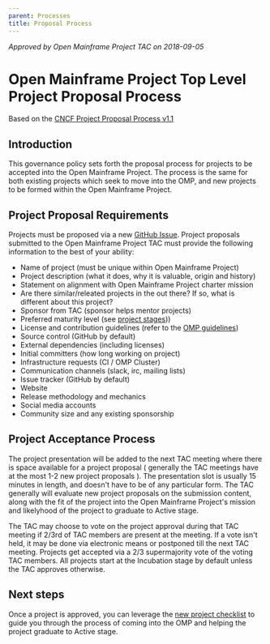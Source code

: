 ```yaml
---
parent: Processes
title: Proposal Process
---
```

*Approved by Open Mainframe Project TAC on 2018-09-05*

# Open Mainframe Project Top Level Project Proposal Process

Based on the [CNCF Project Proposal Process v1.1](https://github.com/CNCF/toc/blob/40abe6f81c2b46842a87d6c47cf4190f0d8c1856/process/project_proposals.adoc)

## Introduction

This governance policy sets forth the proposal process for projects to be accepted into the Open Mainframe Project. The process is the same for both existing projects which seek to move into the OMP, and new projects to be formed within the Open Mainframe Project.

## Project Proposal Requirements

Projects must be proposed via a new [GitHub Issue](https://github.com/openmainframeproject/tac/issues/new?assignees=&labels=bug&template=new-project-proposal.md&title=). Project proposals submitted to the Open Mainframe Project TAC must provide the following information to the best of your ability:

* Name of project (must be unique within Open Mainframe Project)
* Project description (what it does, why it is valuable, origin and history)
* Statement on alignment with Open Mainframe Project charter mission
* Are there similar/releated projects in the out there? If so, what is different about this project?
* Sponsor from TAC (sponsor helps mentor projects)
* Preferred maturity level (see [project stages](project_stages.md)))
* License and contribution guidelines (refer to the [OMP guidelines](contribution_guidelines.md))
* Source control (GitHub by default)
* External dependencies (including licenses)
* Initial committers (how long working on project)
* Infrastructure requests (CI / OMP Cluster)
* Communication channels (slack, irc, mailing lists)
* Issue tracker (GitHub by default)
* Website
* Release methodology and mechanics
* Social media accounts
* Community size and any existing sponsorship

## Project Acceptance Process

The project presentation will be added to the next TAC meeting where there is space available for a project proposal ( generally the TAC meetings have at the most 1-2 new project proposals ). The presentation slot is usually 15 minutes in length, and doesn't have to be of any particular form. The TAC generally will evaluate new project proposals on the submission content, along with the fit of the project into the Open Mainframe Project's mission and likelyhood of the project to graduate to Active stage.

The TAC may choose to vote on the project approval during that TAC meeting if 2/3rd of TAC members are present at the meeting. If a vote isn't held, it may be done via electronic means or postponed till the next TAC meeting. Projects get accepted via a 2/3 supermajority vote of the voting TAC members. All projects start at the Incubation stage by default unless the TAC approves otherwise.

## Next steps

Once a project is approved, you can leverage the [new project checklist](new_project_checklist.md) to guide you through the process of coming into the OMP and helping the project graduate to Active stage.
